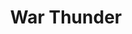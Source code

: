 ---
title: War Thunder
excerpt: >-
  Displays a list of accounts in a specific category according to your
  parameters.
api:
  file: lolzteam-public-api-market.json
  operationId: Category.WarThunder
deprecated: false
hidden: false
metadata:
  title: ''
  description: ''
  robots: index
next:
  description: ''
---